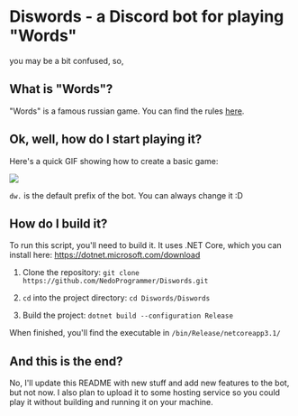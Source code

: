 # Diswords - a Discord bot for playing "Words"

you may be a bit confused, so,

## What is "Words"?

"Words" is a famous russian game. You can find the rules [here](https://github.com/NedoProgrammer/NedoProgrammer/blob/master/Words.md "here").

## Ok, well, how do I start playing it?

Here's a quick GIF showing how to create a basic game:

![](https://i.imgur.com/yXlYXCt.gif)

`dw.` is the default prefix of the bot. You can always change it :D

## How do I build it?

To run this script, you'll need to build it.
It uses .NET Core, which you can install here: https://dotnet.microsoft.com/download

1. Clone the repository: `git clone https://github.com/NedoProgrammer/Diswords.git`

2. `cd` into the project directory: `cd Diswords/Diswords`

3. Build the project: `dotnet build --configuration Release`  

When finished, you'll find the executable in `/bin/Release/netcoreapp3.1/`

## And this is the end?

No, I'll update this README with new stuff and add new features to the bot, but not now.
I also plan to upload it to some hosting service so you could play it without building and running it on your machine.
